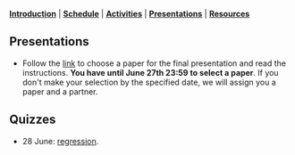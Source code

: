 [**Introduction**](https://melaniefp.github.io/intro_to_ML_DSC6135/) | [**Schedule**](schedule.html) | [**Activities**](activities.html) | [**Presentations**](papers/presentations.html) | [**Resources**](references.html)

## Presentations

* Follow the [link](presentation/presentation.md) to choose a paper for the final
presentation and read the instructions. **You have until June 27th 23:59 to select a paper**.
If you don't make your selection by the specified date, we will assign you a paper and a partner.


## Quizzes

* 28 June: [regression](https://docs.google.com/forms/d/1gdUIEedv8AQIRTu1uKUPib9eMmp_5Vl2vj0GAfipMaI/edit).

